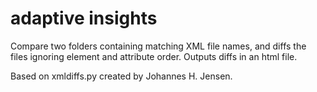 # adaptive insights

Compare two folders containing matching XML file names, and diffs the files
ignoring element and attribute order. Outputs diffs in an html file.

Based on xmldiffs.py created by Johannes H. Jensen.
